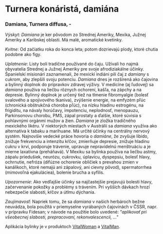 Turnera konáristá, damiána
==========================

### Damiana, Turnera diffusa, -

*Výskyt*: *Damiana* je ker pôvodom zo Strednej Ameriky, Mexika, Južnej Ameriky a
Karibskej oblasti. Má malé, aromatické kvetinky.

*Kvitne*: Od začiatku roka do konca leta; potom dozrievajú plody, ktoré chutia
podobne ako figy.

*Uplatnenie*: Listy boli tradične používané do čaju. Užívali ho najmä obyvatelia
Strednej a Južnej Ameriky pre svoje afrodiziakálne účinky. Španielskí misionári
zaznamenali, že mexickí indiáni pili čaj z *damiany* s cukrom, aby zlepšili
svoju potenciu. *Damiana* dnes je rozšírená ako čajovina a bylinný doplnok do
prípravkov zdravej výživy. V medicíne (aj ľudovej) sa *damiana* používa na
liečbu rôznych ochorení, kašľa, na zápchy a na depresie. Bylinný doplnok je
určený tiež na tlmenie fibromyalgie (bolesť svalového a spojivového tkaniva),
zvýšenie energie, na emfyzém pľúc (chronická obštrukčná choroba pľúc), na nízku
hladinu estrogénu, na frigiditu, na návaly horúčavy, impotenciu, neplodnosť,
menopauzu, Parkinsonovu chorobu, PMS, zápal prostaty a ďalšie, ktoré súvisia s
pohlavnými orgánmi mužov a žien. *Damiana* je zložka tradičného mexického
likéru. V niektorých miestach v Austrálii sa *damiana* využíva ako alternatíva k
tabaku a marihuane. Má určité účinky na centrálny nervový systém. Najnovšie
vedecké práce hovoria o *damiáne*, že zvyšuje libido, znižuje frekvenciu a
intenzitu kŕčov, zmierňuje depresie, znižuje hladinu cukru v krvi, podporuje
trávenie, upravuje nepravidelnú menštruáciu a je mierne laxatívna (preháňavá). V
Mexiku sa bylinka používa na liečbu astmy, zápalu priedušiek, neurózu, cukrovku,
úplavicu, dyspepsiu, bolesť hlavy, ochrnutie, nefróza (difúzne ochorenie
obličiek s prevahou zmien v kanálikoch, ktoré nemajú ani zápalový, ani cievny
pôvod), spermatorrhea (mimovoľná ejakuláciea), bolenie brucha a syfilis.

*Upozornenie*: Ako vedľajšie účinky sa najčastejšie prejavujú bolesti hlavy,
začervenanie pokožky a problémy s trávením. Pri vyšších dávkach hrozí nebezpečie
slabosti, kŕčov a útlmu dýchania.

*Zaujímavosť*: Napriek tomu, že sa *damiana* v našich herbároch bežne neuvádza,
bola použítá v priemyselne vyrábaných čajovinách v ČSSR, napr. v prípravku
Fidesan; v návode na použitie bolo uvedené: *"aplikovať pri všeobecnej slabosti,
prepracovaní, rekonvalescencii, ..."*

Aplikácia bylinky je v produktoch
[VitalWoman](/sip/produkty-CVI/vital-woman) a
[VitalMan](/sip/produkty-CVI/vital-man).
